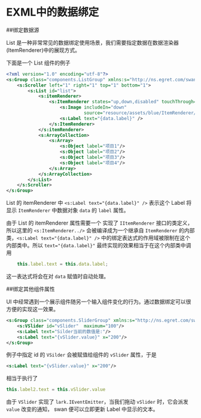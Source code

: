 EXML中的数据绑定
=============================

##绑定数据源

List 是一种非常常见的数据绑定使用场景，我们需要指定数据在数据渲染器(ItemRenderer)中的展现方式。

下面是一个 List 组件的例子

```xml
<?xml version="1.0" encoding="utf-8"?>
<s:Group class="components.ListGroup" xmlns:s="http://ns.egret.com/swan">
    <s:Scroller left="1" right="1" top="1" bottom="1">
        <s:List id="list">
            <s:itemRenderer>
                <s:ItemRenderer states="up,down,disabled" touchThrough="false">
                    <s:Image includeIn="down"
                             source="resource/assets/blue/ItemRenderer/selected.png"/>
                    <s:Label text="{data.label}" />
                </s:ItemRenderer>
            </s:itemRenderer>
            <s:ArrayCollection>
                <s:Array>
                    <s:Object label="项目1"/>
                    <s:Object label="项目2"/>
                    <s:Object label="项目3"/>
                    <s:Object label="项目4"/>
                </s:Array>
            </s:ArrayCollection>
        </s:List>
    </s:Scroller>
</s:Group>
```

List 的 itemRenderer 中 `<s:Label text="{data.label}" />` 表示这个 Label 将显示 `ItemRenderer`
中数据对象 `data` 的 `label` 属性。 

由于 List 的 itemRenderer 属性需要一个 实现了 `IItemRenderer` 接口的类定义，
所以这里的 `<s:ItemRenderer../>` 会被编译成为一个继承自 `ItemRenderer` 的内部类，`<s:Label text="{data.label}" />`
中的绑定表达式的作用域被限制在这个内部类中。所以 `text="{data.label}"` 最终实现的效果相当于在这个内部类中调用
```javascript
	this.label.text = this.data.label;
```
这一表达式将会在对 `data` 赋值时自动处理。

##绑定其他组件属性

UI 中经常遇到一个展示组件随另一个输入组件变化的行为。通过数据绑定可以很方便的实现这一效果。

```xml
<s:Group class="components.SliderGroup" xmlns:s="http://ns.egret.com/swan">
    <s:VSlider id="vSlider"  maximum="100"/>
    <s:Label text="Silder当前的数值是:"/>
    <s:Label text="{vSlider.value}" x="200"/>
</s:Group>
```
例子中指定 id 的 `VSilder` 会被赋值给组件的 `vSlider` 属性，于是
```xml
<s:Label text="{vSlider.value}" x="200"/>
```
相当于执行了
```javascript
this.label2.text = this.vSlider.value
```
由于 `VSlider` 实现了 `lark.IEventEmitter`，当我们拖动 `vSlider` 时，它会派发 `value` 改变的通知，
swan 便可以立即更新 Label 中显示的文本。